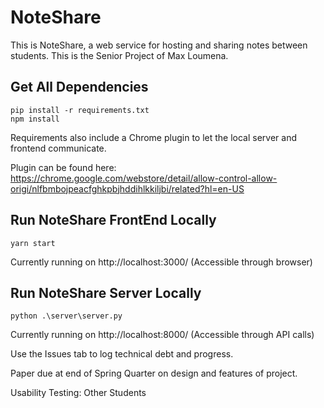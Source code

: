 # NoteShare

This is NoteShare, a web service for hosting and sharing notes between students. This is the Senior Project of Max Loumena.

## Get All Dependencies

```
pip install -r requirements.txt
npm install
```

Requirements also include a Chrome plugin to let the local server and frontend communicate.

Plugin can be found here: https://chrome.google.com/webstore/detail/allow-control-allow-origi/nlfbmbojpeacfghkpbjhddihlkkiljbi/related?hl=en-US

## Run NoteShare FrontEnd Locally

```
yarn start
```

Currently running on http://localhost:3000/ (Accessible through browser)

## Run NoteShare Server Locally

```
python .\server\server.py
```

Currently running on http://localhost:8000/ (Accessible through API calls)

Use the Issues tab to log technical debt and progress.

Paper due at end of Spring Quarter on design and features of project.

Usability Testing: Other Students
